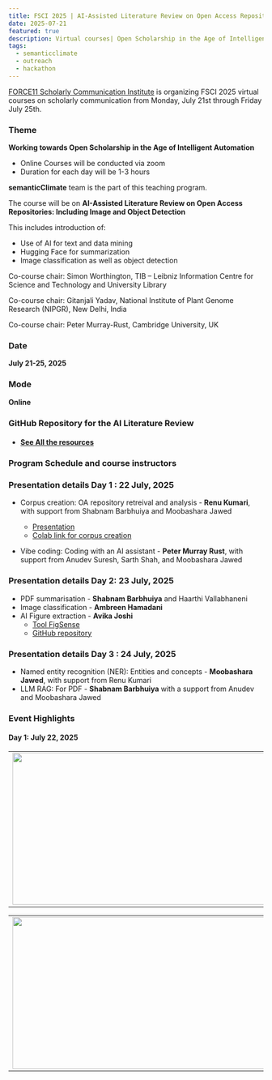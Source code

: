 ```yaml
---
title: FSCI 2025 | AI-Assisted Literature Review on Open Access Repositories
date: 2025-07-21
featured: true
description: Virtual courses| Open Scholarship in the Age of Intelligent Automation  
tags:
  - semanticclimate
  - outreach
  - hackathon
---
```


[FORCE11 Scholarly Communication Institute](https://force11.org/fsci-2025/) is organizing FSCI 2025 virtual courses on scholarly communication from Monday, July 21st through Friday July 25th. 

### Theme 

**Working towards Open Scholarship in the Age of Intelligent Automation**

- Online Courses will be conducted via zoom
- Duration for each day will be 1-3 hours

**semanticClimate** team is the part of this teaching program. 

The course will be on **AI-Assisted Literature Review on Open Access Repositories: Including Image and Object Detection**

This includes introduction of:

- Use of AI for text and data mining
- Hugging Face for summarization
- Image classification as well as object detection

Co-course chair: Simon Worthington, TIB – Leibniz Information Centre for Science and Technology and University Library

Co-course chair: Gitanjali Yadav, National Institute of Plant Genome Research (NIPGR), New Delhi, India

Co-course chair: Peter Murray-Rust, Cambridge University, UK 

### Date

**July 21-25, 2025**

### Mode

**Online**

### GitHub Repository for the AI Literature Review
- #### [See All the resources](https://github.com/semanticClimate/assisted-literature-review/tree/main)

### Program Schedule and course instructors

### Presentation details Day 1 : 22 July, 2025
- Corpus creation: OA repository retreival and analysis - **Renu Kumari**, with support from Shabnam Barbhuiya and Moobashara Jawed
  - [Presentation](https://github.com/semanticClimate/assisted-literature-review/blob/main/presentations/Day1_22July_corpus_creation.pdf)
  - [Colab link for corpus creation](https://colab.research.google.com/drive/1stqd9YxRda2SmSR-r40LBAGhabJi0vkq?usp=sharing)
  
- Vibe coding: Coding with an AI assistant - **Peter Murray Rust**, with support from Anudev Suresh, Sarth Shah, and Moobashara Jawed

### Presentation details Day 2: 23 July, 2025
- PDF summarisation - **Shabnam Barbhuiya** and Haarthi Vallabhaneni
- Image classification - **Ambreen Hamadani** 
- AI Figure extraction - **Avika Joshi** 
  - [Tool FigSense](https://figsense.streamlit.app/) 
  - [GitHub repository](https://github.com/Avika2211/pdf-image-classifier) 
  
### Presentation details Day 3 : 24 July, 2025
- Named entity recognition (NER): Entities and concepts - **Moobashara Jawed**, with support from Renu Kumari
- LLM RAG: For PDF - **Shabnam Barbhuiya** with a support from Anudev and Moobashara Jawed

### Event Highlights

#### Day 1: July 22, 2025

<table>
<tr>
<td><img src='{{ "/static/img/events_all/FSCI25Day1_pic1.png" | url }}' width="500" height="300"></td>
<td><img src='{{ "/static/img/events_all/FSCI25Day1_pic4.png" | url }}' width="500" height="300"></td>
</tr>   
</table>

<table>
<tr>
<td><img src='{{ "/static/img/events_all/FSCI25Day1_pic3.png" | url }}' width="500" height="300"></td>
<td><img src='{{ "/static/img/events_all/FSCI25Day1_pic2.png" | url }}' width="500" height="300"></td>
</tr>   
</table>

